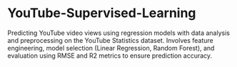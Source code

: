 # YouTube-Supervised-Learning
Predicting YouTube video views using regression models with data analysis and preprocessing on the YouTube Statistics dataset. Involves feature engineering, model selection (Linear Regression, Random Forest), and evaluation using RMSE and R2 metrics to ensure prediction accuracy.
